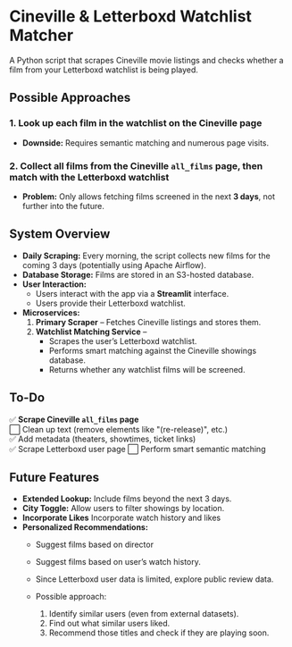 # Cineville & Letterboxd Watchlist Matcher  

A Python script that scrapes Cineville movie listings and checks whether a film from your Letterboxd watchlist is being played.  

## Possible Approaches  

### 1. Look up each film in the watchlist on the Cineville page  
- **Downside:** Requires semantic matching and numerous page visits.  

### 2. Collect all films from the Cineville `all_films` page, then match with the Letterboxd watchlist  
- **Problem:** Only allows fetching films screened in the next **3 days**, not further into the future.  

## System Overview  

- **Daily Scraping:** Every morning, the script collects new films for the coming 3 days (potentially using Apache Airflow).  
- **Database Storage:** Films are stored in an S3-hosted database.  
- **User Interaction:**  
  - Users interact with the app via a **Streamlit** interface.  
  - Users provide their Letterboxd watchlist.  
- **Microservices:**  
  1. **Primary Scraper** – Fetches Cineville listings and stores them.  
  2. **Watchlist Matching Service** –  
     - Scrapes the user’s Letterboxd watchlist.  
     - Performs smart matching against the Cineville showings database.  
     - Returns whether any watchlist films will be screened.  

## To-Do  

✅ **Scrape Cineville `all_films` page**  
⬜ Clean up text (remove elements like "(re-release)", etc.)  
✅ Add metadata (theaters, showtimes, ticket links)  
✅ Scrape Letterboxd user page
⬜ Perform smart semantic matching  

## Future Features  

- **Extended Lookup:** Include films beyond the next 3 days.  
- **City Toggle:** Allow users to filter showings by location.  
- **Incorporate Likes** Incorporate watch history and likes 
- **Personalized Recommendations:**  
  - Suggest films based on director


  - Suggest films based on user’s watch history.  
  - Since Letterboxd user data is limited, explore public review data.  
  - Possible approach:  
    1. Identify similar users (even from external datasets).  
    2. Find out what similar users liked.  
    3. Recommend those titles and check if they are playing soon.  
